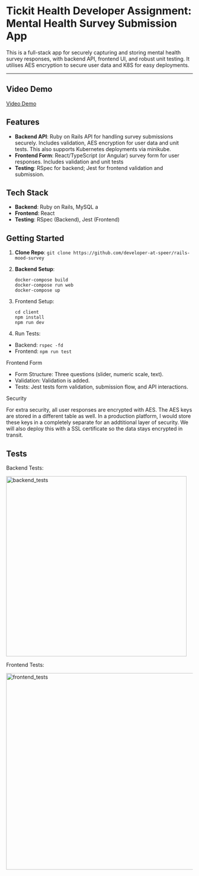 
# Tickit Health Developer Assignment: Mental Health Survey Submission App

This is a full-stack app for securely capturing and storing mental health survey responses, with backend API, frontend UI, and robust unit testing. It utilises AES encryption to secure user data and K8S for easy deployments.  

---

## Video Demo

[Video Demo](https://github.com/user-attachments/assets/684353cc-730a-40a1-aa17-31fdc3f36b24)

## Features

- **Backend API**: Ruby on Rails API for handling survey submissions securely. Includes validation, AES encryption for user data and unit tests. This also supports Kubernetes deployments via minikube.  
- **Frontend Form**: React/TypeScript (or Angular) survey form for user responses. Includes validation and unit tests
- **Testing**: RSpec for backend; Jest for frontend validation and submission.

## Tech Stack

- **Backend**: Ruby on Rails, MySQL a
- **Frontend**: React 
- **Testing**: RSpec (Backend), Jest (Frontend)

## Getting Started

1. **Clone Repo**: `git clone https://github.com/developer-at-speer/rails-mood-survey`
2. **Backend Setup**:
   ``` 
   docker-compose build
   docker-compose run web
   docker-compose up
   ```
3.	Frontend Setup:
    ```
    cd client
    npm install
    npm run dev
    ```

4.	Run Tests:
- Backend: `rspec -fd`
- Frontend: `npm run test`

Frontend Form

- Form Structure: Three questions (slider, numeric scale, text).
- Validation: Validation is added.
- Tests: Jest tests form validation, submission flow, and API interactions.

Security

For extra security, all user responses are encrypted with AES. The AES keys are stored in a different table as well. In a production platform, I would store these keys in a completely separate for an addtitional layer of security. We will also deploy this with a SSL certificate so the data stays encrypted in transit. 

## Tests

Backend Tests:

<img width="487" alt="backend_tests" src="https://github.com/user-attachments/assets/59a26b5d-a94f-4578-8347-0be7844c71b8">

Frontend Tests:

<img width="531" alt="frontend_tests" src="https://github.com/user-attachments/assets/aa41d914-ce30-4979-8d1e-4dfbb4429215">



